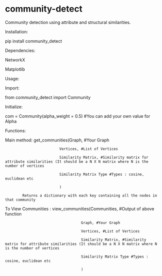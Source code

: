 # community-detect

Community detection using attribute and structural similarities.



Installation:

pip install community_detect

Dependencies:

NetworkX

Matplotlib

Usage:

  Import:
  
  from community_detect import Community

  
  Initialize:

  com = Community(alpha_weight = 0.5) #You can add your own value for Alpha


  Functions:

  Main method: get_communities(Graph, #Your Graph
  
                             Vertices, #List of Vertices
                             
                             Similarity Matrix, #Similarity matrix for attribute similarities (It should be a N X N matrix where N is the number of vertices
                             
                             Similarity Matrix Type #Types : cosine, euclidean etc
                             
                             )
                             
            Returns a dictionary with each key containing all the nodes in that community
            
            
  To View Communities : view_communities(Communities, #Output of above function
  
                                       Graph, #Your Graph
                                       
                                       Vertices, #List of Vertices
                                       
                                       Similarity Matrix, #Similarity matrix for attribute similarities (It should be a N X N matrix where N is the number of vertices
                                       
                                       Similarity Matrix Type #Types : cosine, euclidean etc
                                       
                                       )
